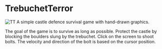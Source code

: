 # TrebuchetTerror
![TT](https://i.imgur.com/1Srx6TT.png)
A simple castle defence survival game with hand-drawn graphics.

The goal of the game is to survive as long as possible. Protect the castle by blocking the boulders slung by the trebuchet.
Click on the screen to shoot bolts. The velocity and direction of the bolt is based on the cursor position.
